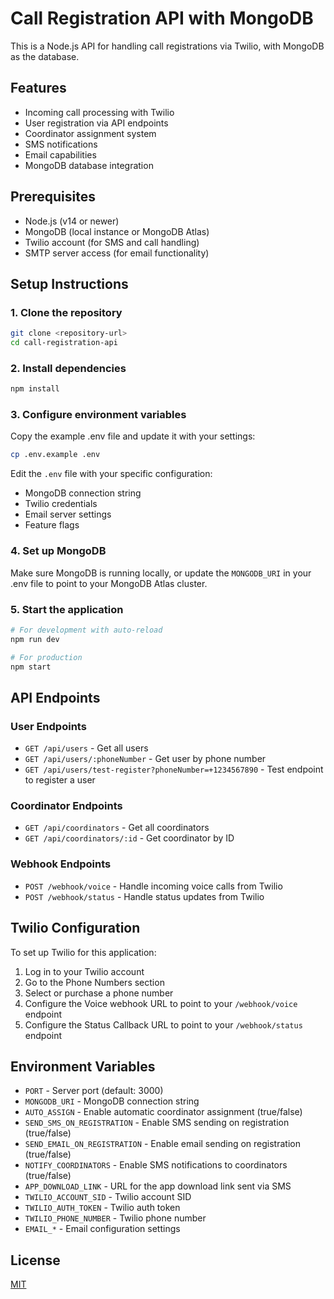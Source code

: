 # Call Registration API with MongoDB

This is a Node.js API for handling call registrations via Twilio, with MongoDB as the database.

## Features

- Incoming call processing with Twilio
- User registration via API endpoints
- Coordinator assignment system
- SMS notifications
- Email capabilities
- MongoDB database integration

## Prerequisites

- Node.js (v14 or newer)
- MongoDB (local instance or MongoDB Atlas)
- Twilio account (for SMS and call handling)
- SMTP server access (for email functionality)

## Setup Instructions

### 1. Clone the repository

```bash
git clone <repository-url>
cd call-registration-api
```

### 2. Install dependencies

```bash
npm install
```

### 3. Configure environment variables

Copy the example .env file and update it with your settings:

```bash
cp .env.example .env
```

Edit the `.env` file with your specific configuration:

- MongoDB connection string
- Twilio credentials
- Email server settings
- Feature flags

### 4. Set up MongoDB

Make sure MongoDB is running locally, or update the `MONGODB_URI` in your .env file to point to your MongoDB Atlas cluster.

### 5. Start the application

```bash
# For development with auto-reload
npm run dev

# For production
npm start
```

## API Endpoints

### User Endpoints

- `GET /api/users` - Get all users
- `GET /api/users/:phoneNumber` - Get user by phone number
- `GET /api/users/test-register?phoneNumber=+1234567890` - Test endpoint to register a user

### Coordinator Endpoints

- `GET /api/coordinators` - Get all coordinators
- `GET /api/coordinators/:id` - Get coordinator by ID

### Webhook Endpoints

- `POST /webhook/voice` - Handle incoming voice calls from Twilio
- `POST /webhook/status` - Handle status updates from Twilio

## Twilio Configuration

To set up Twilio for this application:

1. Log in to your Twilio account
2. Go to the Phone Numbers section
3. Select or purchase a phone number
4. Configure the Voice webhook URL to point to your `/webhook/voice` endpoint
5. Configure the Status Callback URL to point to your `/webhook/status` endpoint

## Environment Variables

- `PORT` - Server port (default: 3000)
- `MONGODB_URI` - MongoDB connection string
- `AUTO_ASSIGN` - Enable automatic coordinator assignment (true/false)
- `SEND_SMS_ON_REGISTRATION` - Enable SMS sending on registration (true/false)
- `SEND_EMAIL_ON_REGISTRATION` - Enable email sending on registration (true/false)
- `NOTIFY_COORDINATORS` - Enable SMS notifications to coordinators (true/false)
- `APP_DOWNLOAD_LINK` - URL for the app download link sent via SMS
- `TWILIO_ACCOUNT_SID` - Twilio account SID
- `TWILIO_AUTH_TOKEN` - Twilio auth token
- `TWILIO_PHONE_NUMBER` - Twilio phone number
- `EMAIL_*` - Email configuration settings

## License

[MIT](LICENSE)
